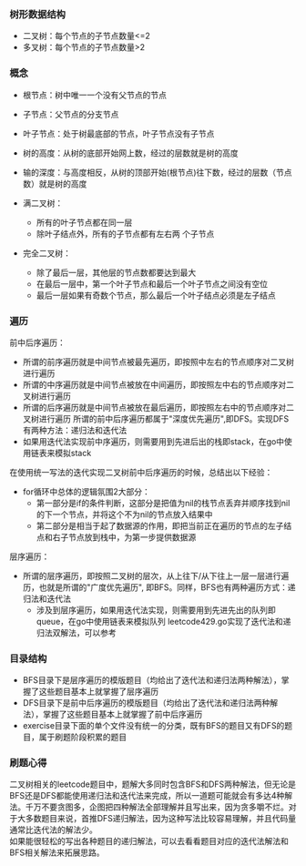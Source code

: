 ### 树形数据结构
- 二叉树：每个节点的子节点数量<=2
- 多叉树：每个节点的子节点数量>2

### 概念
- 根节点：树中唯一一个没有父节点的节点
- 子节点：父节点的分支节点
- 叶子节点：处于树最底部的节点，叶子节点没有子节点
  
- 树的高度：从树的底部开始网上数，经过的层数就是树的高度
- 输的深度：与高度相反，从树的顶部开始(根节点)往下数，经过的层数（节点数）就是树的高度

 - 满二叉树：
   - 所有的叶子节点都在同一层
   - 除叶子结点外，所有的子节点都有左右两 个子节点

- 完全二叉树：
  - 除了最后一层，其他层的节点数都要达到最大
  - 在最后一层中，第一个叶子节点和最后一个叶子节点之间没有空位
  - 最后一层如果有奇数个节点，那么最后一个叶子结点必须是左子结点



### 遍历
前中后序遍历：
- 所谓的前序遍历就是中间节点被最先遍历，即按照中左右的节点顺序对二叉树进行遍历
- 所谓的中序遍历就是中间节点被放在中间遍历，即按照左中右的节点顺序对二叉树进行遍历
- 所谓的后序遍历就是中间节点被放在最后遍历，即按照左右中的节点顺序对二叉树进行遍历
所谓的前中后序遍历都属于"深度优先遍历",即DFS。实现DFS有两种方法：递归法和迭代法
- 如果用迭代法实现前中序遍历，则需要用到先进后出的栈即stack，在go中使用链表来模拟stack


在使用统一写法的迭代实现二叉树前中后序遍历的时候，总结出以下经验：
- for循环中总体的逻辑氛围2大部分：
  - 第一部分是if的条件判断，这部分是把值为nil的栈节点丢弃并顺序找到nil的下一个节点，并将这个不为nil的节点放入结果中
  - 第二部分是相当于起了数据源的作用，即把当前正在遍历的节点的左子结点和右子节点放到栈中，为第一步提供数据源

层序遍历： 
- 所谓的层序遍历，即按照二叉树的层次，从上往下/从下往上一层一层进行遍历，也就是所谓的"广度优先遍历", 即BFS。同样，BFS也有两种遍历方式：递归法和迭代法
  - 涉及到层序遍历，如果用迭代法实现，则需要用到先进先出的队列即queue，在go中使用链表来模拟队列
leetcode429.go实现了迭代法和递归法双解法，可以参考



### 目录结构
- BFS目录下是层序遍历的模版题目（均给出了迭代法和递归法两种解法），掌握了这些题目基本上就掌握了层序遍历
- DFS目录下是前中后序遍历的模版题目（均给出了迭代法和递归法两种解法），掌握了这些题目基本上就掌握了前中后序遍历
- exercise目录下面的单个文件没有统一的分类，既有BFS的题目又有DFS的题目，属于刷题阶段积累的题目

### 刷题心得
二叉树相关的leetcode题目中，题解大多同时包含BFS和DFS两种解法，但无论是BFS还是DFS都能使用递归法和迭代法来完成，所以一道题可能就会有多达4种解法。千万不要贪图多，企图把四种解法全部理解并且写出来，因为贪多嚼不烂。对于大多数题目来说，首推DFS递归解法，因为这种写法比较容易理解，并且代码量通常比迭代法的解法少。  
如果能很轻松的写出各种题目的递归解法，可以去看看题目对应的迭代法解法和BFS相关解法来拓展思路。